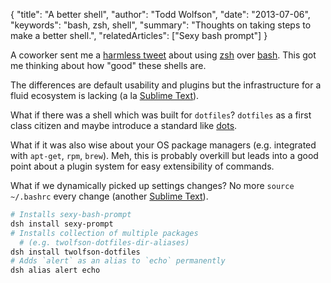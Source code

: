 {
  "title": "A better shell",
  "author": "Todd Wolfson",
  "date": "2013-07-06",
  "keywords": "bash, zsh, shell",
  "summary": "Thoughts on taking steps to make a better shell.",
  "relatedArticles": ["Sexy bash prompt"]
}

A coworker sent me a [harmless tweet][kr-tweet] about using [zsh][zsh] over [bash][bash]. This got me thinking about how "good" these shells are.

[kr-tweet]: https://twitter.com/realkevinroth/status/353560677081808896
[zsh]: http://www.zsh.org/
[bash]: https://en.wikipedia.org/wiki/Bash_%28Unix_shell%29

The differences are default usability and plugins but the infrastructure for a fluid ecosystem is lacking (a la [Sublime Text][pkg-ctrl]).

[pkg-ctrl]: http://wbond.net/sublime_packages/package_control

What if there was a shell which was built for `dotfiles`? `dotfiles` as a first class citizen and maybe introduce a standard like [dots][dots].

[dots]: https://github.com/Ceasar/dots

What if it was also wise about your OS package managers (e.g. integrated with `apt-get`, `rpm`, `brew`). Meh, this is probably overkill but leads into a good point about a plugin system for easy extensibility of commands.

What if we dynamically picked up settings changes? No more `source ~/.bashrc` every change (another [Sublime Text][subl]).

[subl]: http://sublimetext.com/

```bash
# Installs sexy-bash-prompt
dsh install sexy-prompt
# Installs collection of multiple packages
  # (e.g. twolfson-dotfiles-dir-aliases)
dsh install twolfson-dotfiles
# Adds `alert` as an alias to `echo` permanently
dsh alias alert echo
```
